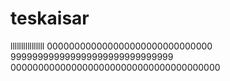 # teskaisar
llllllllllllllll
000000000000000000000000000000
999999999999999999999999999999
00000000000000000000000000000000000000
